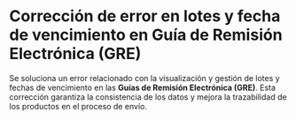 # Corrección de error en lotes y fecha de vencimiento en Guía de Remisión Electrónica (GRE)

Se soluciona un error relacionado con la visualización y gestión de lotes y fechas de vencimiento en las **Guías de Remisión Electrónica (GRE)**. Esta corrección garantiza la consistencia de los datos y mejora la trazabilidad de los productos en el proceso de envío.
